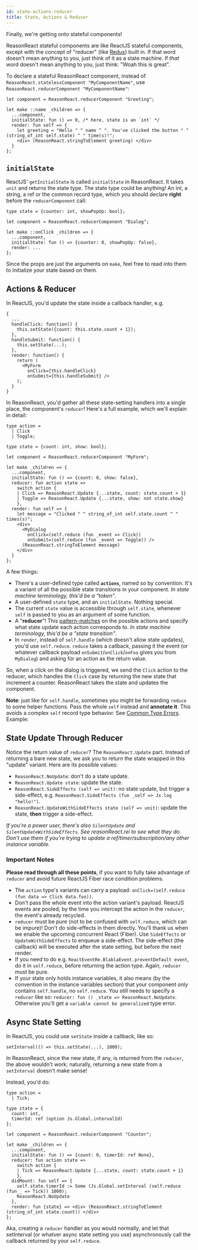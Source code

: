 ```yaml
---
id: state-actions-reducer
title: State, Actions & Reducer
---
```


Finally, we're getting onto stateful components!

ReasonReact stateful components are like ReactJS stateful components, except with the concept of "reducer" (like [Redux](http://redux.js.org)) built in. If that word doesn't mean anything to you, just think of it as a state machine. If _that_ word doesn't mean anything to you, just think: "Woah this is great".

To declare a stateful ReasonReact component, instead of `ReasonReact.statelessComponent "MyComponentName"`, use `ReasonReact.reducerComponent "MyComponentName"`:

```reason
let component = ReasonReact.reducerComponent "Greeting";

let make ::name _children => {
  ...component,
  initialState: fun () => 0, /* here, state is an `int` */
  render: fun self => {
    let greeting = "Hello " ^ name ^ ". You've clicked the button " ^ (string_of_int self.state) ^ " time(s)!";
    <div> (ReasonReact.stringToElement greeting) </div>
  }
};
```

## `initialState`

ReactJS' `getInitialState` is called `initialState` in ReasonReact. It takes `unit` and returns the state type. The state type could be anything! An int, a string, a ref or the common record type, which you should declare **right** before the `reducerComponent` call:

```
type state = {counter: int, showPopUp: bool};

let component = ReasonReact.reducerComponent "Dialog";

let make ::onClick _children => {
  ...component,
  initialState: fun () => {counter: 0, showPopUp: false},
  render: ...
};
```

Since the props are just the arguments on `make`, feel free to read into them to initialize your state based on them.

## Actions & Reducer

In ReactJS, you'd update the state inside a callback handler, e.g.

```
{
  ...
  handleClick: function() {
    this.setState({count: this.state.count + 1});
  },
  handleSubmit: function() {
    this.setState(...);
  },
  render: function() {
    return (
      <MyForm
        onClick={this.handleClick}
        onSubmit={this.handleSubmit} />
    );
  }
}
```

In ReasonReact, you'd gather all these state-setting handlers into a single place, the component's `reducer`! Here's a full example, which we'll explain in detail:

```reason
type action =
  | Click
  | Toggle;

type state = {count: int, show: bool};

let component = ReasonReact.reducerComponent "MyForm";

let make _children => {
  ...component,
  initialState: fun () => {count: 0, show: false},
  reducer: fun action state =>
    switch action {
    | Click => ReasonReact.Update {...state, count: state.count + 1}
    | Toggle => ReasonReact.Update {...state, show: not state.show}
    },
  render: fun self => {
    let message = "Clicked " ^ string_of_int self.state.count ^ " times(s)";
    <div>
      <MyDialog
        onClick=(self.reduce (fun _event => Click))
        onSubmit=(self.reduce (fun _event => Toggle)) />
      (ReasonReact.stringToElement message)
    </div>
  }
};
```

A few things:

- There's a user-defined type called **`actions`**, named so by convention. It's a variant of all the possible state transitions in your component. _In state machine terminology, this'd be a "token"_.
- A user-defined `state` type, and an `initialState`. Nothing special.
- The current `state` value is accessible through `self.state`, whenever `self` is passed to you as an argument of some function.
- A "**reducer**"! This [pattern-matches](https://reasonml.github.io/guide/language/pattern-matching) on the possible actions and specify what state update each action corresponds to. _In state machine terminology, this'd be a "state transition"_.
- In `render`, instead of `self.handle` (which doesn't allow state updates), you'd use `self.reduce`. `reduce` takes a callback, passing it the event (or whatever callback payload `onSubmit`/`onClick`/`onFoo` gives you from `MyDialog`) and asking for an action as the return value.

So, when a click on the dialog is triggered, we send the `Click` action to the reducer, which handles the `Click` case by returning the new state that increment a counter. ReasonReact takes the state and updates the component.

**Note**: just like for `self.handle`, sometimes you might be forwarding `reduce` to some helper functions. Pass the whole `self` instead and **annotate it**. This avoids a complex `self` record type behavior. See [Common Type Errors](common-errors.md). Example:

## State Update Through Reducer

Notice the return value of `reducer`? The `ReasonReact.Update` part. Instead of returning a bare new state, we ask you to return the state wrapped in this "update" variant. Here are its possible values:

- `ReasonReact.NoUpdate`: don't do a state update.
- `ReasonReact.Update state`: update the state.
- `ReasonReact.SideEffects (self => unit)`: no state update, but trigger a side-effect, e.g. `ReasonReact.SideEffects (fun _self => Js.log "hello!")`.
- `ReasonReact.UpdateWithSideEffects state (self => unit)`: update the state, **then** trigger a side-effect.

_If you're a power user, there's also `SilentUpdate` and `SilentUpdateWithSideEffects`. See reasonReact.rei to see what they do. Don't use them if you're trying to update a ref/timer/subscription/any other instance variable_.

### Important Notes

**Please read through all these points**, if you want to fully take advantage of `reducer` and avoid future ReactJS Fiber race condition problems.

- The `action` type's variants can carry a payload: `onClick=(self.reduce (fun data => Click data.foo))`.
- Don't pass the whole event into the action variant's payload. ReactJS events are pooled; by the time you intercept the action in the `reducer`, the event's already recycled.
- `reducer` must be pure (not to be confused with `self.reduce`, which can be impure)! Don't do side-effects in them directly. You'll thank us when we enable the upcoming concurrent React (Fiber). Use `SideEffects` or `UpdateWithSideEffects` to enqueue a side-effect. The side-effect (the callback) will be executed after the state setting, but before the next render.
- If you need to do e.g. `ReactEventRe.BlablaEvent.preventDefault event`, do it in `self.reduce`, before returning the action type. Again, `reducer` must be pure.
- If your state only holds instance variables, it also means (by the convention in the instance variables section) that your component only contains `self.handle`, no `self.reduce`. You still needs to specify a `reducer` like so: `reducer: fun () _state => ReasonReact.NoUpdate`. Otherwise you'll get a `variable cannot be generalized` type error.

## Async State Setting

In ReactJS, you could use `setState` inside a callback, like so:

```
setInterval(() => this.setState(...), 1000);
```

In ReasonReact, since the new state, if any, is returned from the `reducer`, the above wouldn't work; naturally, returning a new state from a `setInterval` doesn't make sense!

Instead, you'd do:

```reason
type action =
  | Tick;

type state = {
  count: int,
  timerId: ref (option Js.Global.intervalId)
};

let component = ReasonReact.reducerComponent "Counter";

let make _children => {
  ...component,
  initialState: fun () => {count: 0, timerId: ref None},
  reducer: fun action state =>
    switch action {
    | Tick => ReasonReact.Update {...state, count: state.count + 1}
    },
  didMount: fun self => {
    self.state.timerId := Some (Js.Global.setInterval (self.reduce (fun _ => Tick)) 1000);
    ReasonReact.NoUpdate
  },
  render: fun {state} => <div> (ReasonReact.stringToElement (string_of_int state.count)) </div>
};
```

Aka, creating a `reducer` handler as you would normally, and let that setInterval (or whatver async state setting you use) asynchronously call the callback returned by your `self.reduce`.
